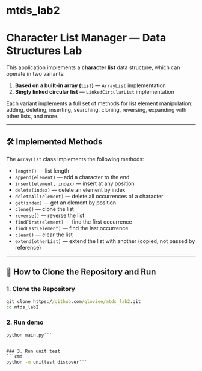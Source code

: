 # mtds_lab2

# Character List Manager — Data Structures Lab

This application implements a **character list** data structure, which can operate in two variants:
1. **Based on a built-in array (`list`)** — `ArrayList` implementation
2. **Singly linked circular list** — `LinkedCircularList` implementation

Each variant implements a full set of methods for list element manipulation: adding, deleting, inserting, searching, cloning, reversing, expanding with other lists, and more.

---

## 🛠 Implemented Methods

The `ArrayList` class implements the following methods:

- `length()` — list length
- `append(element)` — add a character to the end
- `insert(element, index)` — insert at any position
- `delete(index)` — delete an element by index
- `deleteAll(element)` — delete all occurrences of a character
- `get(index)` — get an element by position
- `clone()` — clone the list
- `reverse()` — reverse the list
- `findFirst(element)` — find the first occurrence
- `findLast(element)` — find the last occurrence
- `clear()` — clear the list
- `extend(otherList)` — extend the list with another (copied, not passed by reference)

---

## 🚀 How to Clone the Repository and Run

### 1. Clone the Repository

```cmd
git clone https://github.com/gloviee/mtds_lab2.git
cd mtds_lab2
```

### 2. Run demo
```cmd 
python main.py```


### 3. Run unit test
```cmd
python -m unittest discover```